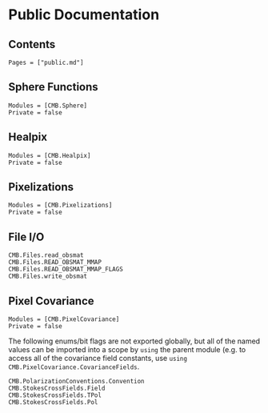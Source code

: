# Public Documentation

## Contents
```@contents
Pages = ["public.md"]
```

## Sphere Functions
```@autodocs
Modules = [CMB.Sphere]
Private = false
```

## Healpix
```@autodocs
Modules = [CMB.Healpix]
Private = false
```

## Pixelizations
```@autodocs
Modules = [CMB.Pixelizations]
Private = false
```

## File I/O
```@docs
CMB.Files.read_obsmat
CMB.Files.READ_OBSMAT_MMAP
CMB.Files.READ_OBSMAT_MMAP_FLAGS
CMB.Files.write_obsmat
```

## Pixel Covariance
```@autodocs
Modules = [CMB.PixelCovariance]
Private = false
```

The following enums/bit flags are not exported globally, but all of the named values can
be imported into a scope by `using` the parent module (e.g. to access all of the
covariance field constants, use `using CMB.PixelCovariance.CovarianceFields`.

```@docs
CMB.PolarizationConventions.Convention
CMB.StokesCrossFields.Field
CMB.StokesCrossFields.TPol
CMB.StokesCrossFields.Pol
```

